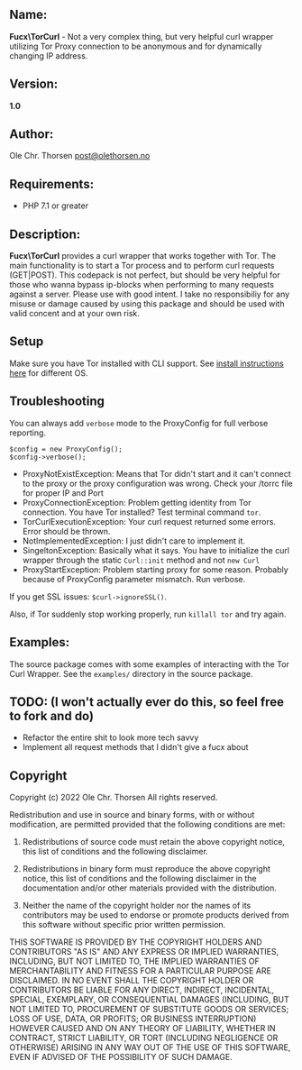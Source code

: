 ## Name:

**Fucx\TorCurl** - Not a very complex thing, but very helpful curl wrapper utilizing Tor Proxy connection to be anonymous and for dynamically changing IP address.

## Version:

**1.0**

## Author:

Ole Chr. Thorsen <post@olethorsen.no>

## Requirements:

* PHP 7.1 or greater

## Description:

**Fucx\TorCurl** provides a curl wrapper that works together with Tor.
The main functionality is to start a Tor process and to perform curl requests (GET|POST).
This codepack is not perfect, but should be very helpful for those who wanna bypass ip-blocks when
performing to many requests against a server. Please use with good intent. I take no responsibiliy
for any misuse or damage caused by using this package and should be used with valid concent and at your own risk.

## Setup

Make sure you have Tor installed with CLI support. See [install instructions here](https://community.torproject.org/onion-services/setup/install/) for different OS.

## Troubleshooting

You can always add `verbose` mode to the ProxyConfig for full verbose reporting.

```
$config = new ProxyConfig();
$config->verbose();
```

- ProxyNotExistException: Means that Tor didn't start and it can't connect to the proxy or the proxy configuration was wrong. Check your /torrc file for proper IP and Port
- ProxyConnectionException: Problem getting identity from Tor connection. You have Tor installed? Test terminal command `tor`.
- TorCurlExecutionException: Your curl request returned some errors. Error should be thrown.
- NotImplementedException: I just didn't care to implement it.
- SingeltonException: Basically what it says. You have to initialize the curl wrapper through the static `Curl::init` method and not `new Curl`
- ProxyStartException: Problem starting proxy for some reason. Probably because of ProxyConfig parameter mismatch. Run verbose.

If you get SSL issues: `$curl->ignoreSSL()`.

Also, if Tor suddenly stop working properly, run `killall tor` and try again.

## Examples:

The source package comes with some examples of interacting with the
Tor Curl Wrapper. See the `examples/` directory in the source package.

## TODO: (I won't actually ever do this, so feel free to fork and do)

- Refactor the entire shit to look more tech savvy
- Implement all request methods that I didn't give a fucx about

## Copyright

Copyright (c) 2022 Ole Chr. Thorsen
All rights reserved.

Redistribution and use in source and binary forms, with or without modification, are permitted provided that the following conditions are met:

1. Redistributions of source code must retain the above copyright notice, this list of conditions and the following disclaimer.

2. Redistributions in binary form must reproduce the above copyright notice, this list of conditions and the following disclaimer in the documentation and/or other materials provided with the distribution.

3. Neither the name of the copyright holder nor the names of its contributors may be used to endorse or promote products derived from this software without specific prior written permission.

THIS SOFTWARE IS PROVIDED BY THE COPYRIGHT HOLDERS AND CONTRIBUTORS "AS IS" AND ANY EXPRESS OR IMPLIED WARRANTIES, INCLUDING, BUT NOT LIMITED TO, THE IMPLIED WARRANTIES OF MERCHANTABILITY AND FITNESS FOR A PARTICULAR PURPOSE ARE DISCLAIMED. IN NO EVENT SHALL THE COPYRIGHT HOLDER OR CONTRIBUTORS BE LIABLE FOR ANY DIRECT, INDIRECT, INCIDENTAL, SPECIAL, EXEMPLARY, OR CONSEQUENTIAL DAMAGES (INCLUDING, BUT NOT LIMITED TO, PROCUREMENT OF SUBSTITUTE GOODS OR SERVICES; LOSS OF USE, DATA, OR PROFITS; OR BUSINESS INTERRUPTION) HOWEVER CAUSED AND ON ANY THEORY OF LIABILITY, WHETHER IN CONTRACT, STRICT LIABILITY, OR TORT (INCLUDING NEGLIGENCE OR OTHERWISE) ARISING IN ANY WAY OUT OF THE USE OF THIS SOFTWARE, EVEN IF ADVISED OF THE POSSIBILITY OF SUCH DAMAGE.